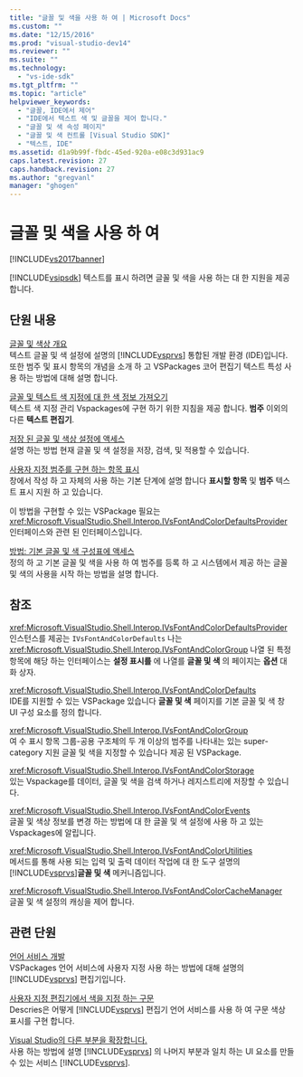 ```yaml
---
title: "글꼴 및 색을 사용 하 여 | Microsoft Docs"
ms.custom: ""
ms.date: "12/15/2016"
ms.prod: "visual-studio-dev14"
ms.reviewer: ""
ms.suite: ""
ms.technology: 
  - "vs-ide-sdk"
ms.tgt_pltfrm: ""
ms.topic: "article"
helpviewer_keywords: 
  - "글꼴, IDE에서 제어"
  - "IDE에서 텍스트 색 및 글꼴을 제어 합니다."
  - "글꼴 및 색 속성 페이지"
  - "글꼴 및 색 컨트롤 [Visual Studio SDK]"
  - "텍스트, IDE"
ms.assetid: d1a9b99f-fbdc-45ed-920a-e08c3d931ac9
caps.latest.revision: 27
caps.handback.revision: 27
ms.author: "gregvanl"
manager: "ghogen"
---
```

# 글꼴 및 색을 사용 하 여
[!INCLUDE[vs2017banner](../code-quality/includes/vs2017banner.md)]

[!INCLUDE[vsipsdk](../extensibility/includes/vsipsdk_md.md)] 텍스트를 표시 하려면 글꼴 및 색을 사용 하는 대 한 지원을 제공 합니다.  
  
## 단원 내용  
 [글꼴 및 색상 개요](../extensibility/font-and-color-overview.md)  
 텍스트 글꼴 및 색 설정에 설명의 [!INCLUDE[vsprvs](../code-quality/includes/vsprvs_md.md)] 통합된 개발 환경 \(IDE\)입니다.  또한 범주 및 표시 항목의 개념을 소개 하 고 VSPackages 코어 편집기 텍스트 특성 사용 하는 방법에 대해 설명 합니다.  
  
 [글꼴 및 텍스트 색 지정에 대 한 색 정보 가져오기](../extensibility/getting-font-and-color-information-for-text-colorization.md)  
 텍스트 색 지정 관리 Vspackages에 구현 하기 위한 지침을 제공 합니다.  **범주** 이외의 다른  **텍스트 편집기**.  
  
 [저장 된 글꼴 및 색상 설정에 액세스](../extensibility/accessing-stored-font-and-color-settings.md)  
 설명 하는 방법 현재 글꼴 및 색 설정을 저장, 검색, 및 적용할 수 있습니다.  
  
 [사용자 지정 범주를 구현 하는 항목 표시](../extensibility/implementing-custom-categories-and-display-items.md)  
 창에서 작성 하 고 자체의 사용 하는 기본 단계에 설명 합니다  **표시할 항목** 및  **범주** 텍스트 표시 지원 하 고 있습니다.  
  
 이 방법을 구현할 수 있는 VSPackage 필요는 <xref:Microsoft.VisualStudio.Shell.Interop.IVsFontAndColorDefaultsProvider> 인터페이스와 관련 된 인터페이스입니다.  
  
 [방법: 기본 글꼴 및 색 구성표에 액세스](../extensibility/how-to-access-the-built-in-fonts-and-color-scheme.md)  
 정의 하 고 기본 글꼴 및 색을 사용 하 여 범주를 등록 하 고 시스템에서 제공 하는 글꼴 및 색의 사용을 시작 하는 방법을 설명 합니다.  
  
## 참조  
 <xref:Microsoft.VisualStudio.Shell.Interop.IVsFontAndColorDefaultsProvider>  
 인스턴스를 제공는 `IVsFontAndColorDefaults` 나는 <xref:Microsoft.VisualStudio.Shell.Interop.IVsFontAndColorGroup> 나열 된 특정 항목에 해당 하는 인터페이스는  **설정 표시를** 에 나열를  **글꼴 및 색** 의 페이지는  **옵션** 대화 상자.  
  
 <xref:Microsoft.VisualStudio.Shell.Interop.IVsFontAndColorDefaults>  
 IDE를 지원할 수 있는 VSPackage 있습니다  **글꼴 및 색** 페이지를 기본 글꼴 및 색 창 UI 구성 요소를 정의 합니다.  
  
 <xref:Microsoft.VisualStudio.Shell.Interop.IVsFontAndColorGroup>  
 여 수 표시 항목 그룹\-공용 구조체의 두 개 이상의 범주를 나타내는 있는 super\-category 지원 글꼴 및 색을 지정할 수 있습니다 제공 된 VSPackage.  
  
 <xref:Microsoft.VisualStudio.Shell.Interop.IVsFontAndColorStorage>  
 있는 Vspackage를 데이터, 글꼴 및 색을 검색 하거나 레지스트리에 저장할 수 있습니다.  
  
 <xref:Microsoft.VisualStudio.Shell.Interop.IVsFontAndColorEvents>  
 글꼴 및 색상 정보를 변경 하는 방법에 대 한 글꼴 및 색 설정에 사용 하 고 있는 Vspackages에 알립니다.  
  
 <xref:Microsoft.VisualStudio.Shell.Interop.IVsFontAndColorUtilities>  
 메서드를 통해 사용 되는 입력 및 출력 데이터 작업에 대 한 도구 설명의 [!INCLUDE[vsprvs](../code-quality/includes/vsprvs_md.md)]**글꼴 및 색** 메커니즘입니다.  
  
 <xref:Microsoft.VisualStudio.Shell.Interop.IVsFontAndColorCacheManager>  
 글꼴 및 색 설정의 캐싱을 제어 합니다.  
  
## 관련 단원  
 [언어 서비스 개발](../extensibility/internals/developing-a-legacy-language-service.md)  
 VSPackages 언어 서비스에 사용자 지정 사용 하는 방법에 대해 설명의 [!INCLUDE[vsprvs](../code-quality/includes/vsprvs_md.md)] 편집기입니다.  
  
 [사용자 지정 편집기에서 색을 지정 하는 구문](../extensibility/syntax-coloring-in-custom-editors.md)  
 Descries은 어떻게 [!INCLUDE[vsprvs](../code-quality/includes/vsprvs_md.md)] 편집기 언어 서비스를 사용 하 여 구문 색상 표시를 구현 합니다.  
  
 [Visual Studio의 다른 부분을 확장합니다.](../extensibility/extending-other-parts-of-visual-studio.md)  
 사용 하는 방법에 설명 [!INCLUDE[vsprvs](../code-quality/includes/vsprvs_md.md)] 의 나머지 부분과 일치 하는 UI 요소를 만들 수 있는 서비스 [!INCLUDE[vsprvs](../code-quality/includes/vsprvs_md.md)].